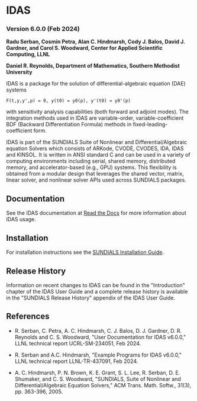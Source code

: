 # IDAS
### Version 6.0.0 (Feb 2024)

**Radu Serban, Cosmin Petra, Alan C. Hindmarsh, Cody J. Balos, David J. Gardner,
  and Carol S. Woodward, Center for Applied Scientific Computing, LLNL**

**Daniel R. Reynolds, Department of Mathematics, Southern Methodist University**


IDAS is a package for the solution of differential-algebraic equation (DAE)
systems
```
F(t,y,y',p) = 0, y(t0) = y0(p), y'(t0) = y0'(p)
```
with sensitivity analysis capabilities (both forward and adjoint modes). The
integration methods used in IDAS are variable-order, variable-coefficient BDF
(Backward Differentiation Formula) methods in fixed-leading-coefficient form.

IDAS is part of the SUNDIALS Suite of Nonlinear and Differential/Algebraic
equation Solvers which consists of ARKode, CVODE, CVODES, IDA, IDAS and KINSOL.
It is written in ANSI standard C and can be used in a variety of computing
environments including serial, shared memory, distributed memory, and
accelerator-based (e.g., GPU) systems. This flexibility is obtained from a
modular design that leverages the shared vector, matrix, linear solver, and
nonlinear solver APIs used across SUNDIALS packages.

## Documentation

See the IDAS documentation at [Read the Docs](https://sundials.readthedocs.io/en/latest/idas)
for more information about IDAS usage.

## Installation

For installation instructions see the
[SUNDIALS Installation Guide](https://sundials.readthedocs.io/en/latest/Install_link.html).

## Release History

Information on recent changes to IDAS can be found in the "Introduction"
chapter of the IDAS User Guide and a complete release history is available in
the "SUNDIALS Release History" appendix of the IDAS User Guide.

## References

* R. Serban, C. Petra, A. C. Hindmarsh, C. J. Balos, D. J. Gardner,
  D. R. Reynolds and C. S. Woodward, "User Documentation for IDAS v6.0.0,"
  LLNL technical report UCRL-SM-234051, Feb 2024.

* R. Serban and A.C. Hindmarsh, "Example Programs for IDAS v6.0.0,"
  LLNL technical report LLNL-TR-437091, Feb 2024.

* A. C. Hindmarsh, P. N. Brown, K. E. Grant, S. L. Lee, R. Serban,
  D. E. Shumaker, and C. S. Woodward, "SUNDIALS, Suite of Nonlinear and
  Differential/Algebraic Equation Solvers," ACM Trans. Math. Softw.,
  31(3), pp. 363-396, 2005.

